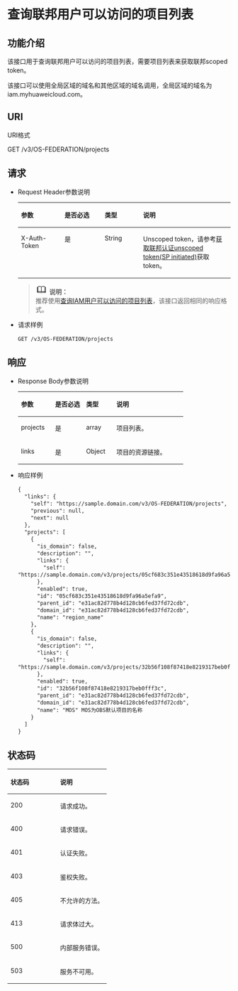 # 查询联邦用户可以访问的项目列表<a name="zh-cn_topic_0057845595"></a>

## 功能介绍<a name="section5828421916512"></a>

该接口用于查询联邦用户可以访问的项目列表，需要项目列表来获取联邦scoped token。

该接口可以使用全局区域的域名和其他区域的域名调用，全局区域的域名为iam.myhuaweicloud.com。

## URI<a name="section826961192054"></a>

URI格式

GET /v3/OS-FEDERATION/projects

## 请求<a name="section4822038116512"></a>

-   Request Header参数说明

    <a name="table1353674916512"></a>
    <table><thead align="left"><tr id="row2490362916512"><th class="cellrowborder" valign="top" width="20.44%" id="mcps1.1.5.1.1"><p id="p392808116512"><a name="p392808116512"></a><a name="p392808116512"></a>参数</p>
    </th>
    <th class="cellrowborder" valign="top" width="18.9%" id="mcps1.1.5.1.2"><p id="p4973910816512"><a name="p4973910816512"></a><a name="p4973910816512"></a>是否必选</p>
    </th>
    <th class="cellrowborder" valign="top" width="18.09%" id="mcps1.1.5.1.3"><p id="p233598516512"><a name="p233598516512"></a><a name="p233598516512"></a>类型</p>
    </th>
    <th class="cellrowborder" valign="top" width="42.57%" id="mcps1.1.5.1.4"><p id="p5499708616512"><a name="p5499708616512"></a><a name="p5499708616512"></a>说明</p>
    </th>
    </tr>
    </thead>
    <tbody><tr id="row2557896316512"><td class="cellrowborder" valign="top" width="20.44%" headers="mcps1.1.5.1.1 "><p id="p5863013716512"><a name="p5863013716512"></a><a name="p5863013716512"></a>X-Auth-Token</p>
    </td>
    <td class="cellrowborder" valign="top" width="18.9%" headers="mcps1.1.5.1.2 "><p id="p5142066316512"><a name="p5142066316512"></a><a name="p5142066316512"></a>是</p>
    </td>
    <td class="cellrowborder" valign="top" width="18.09%" headers="mcps1.1.5.1.3 "><p id="p432421416512"><a name="p432421416512"></a><a name="p432421416512"></a>String</p>
    </td>
    <td class="cellrowborder" valign="top" width="42.57%" headers="mcps1.1.5.1.4 "><p id="p1471708616512"><a name="p1471708616512"></a><a name="p1471708616512"></a>Unscoped token，请参考<a href="获取联邦认证unscoped-token(SP-initiated).md">获取联邦认证unscoped token(SP initiated)</a>获取token。</p>
    </td>
    </tr>
    </tbody>
    </table>

    >![](public_sys-resources/icon-note.gif) **说明：**   
    >推荐使用[查询IAM用户可以访问的项目列表](查询IAM用户可以访问的项目列表.md)，该接口返回相同的响应格式。  


-   请求样例

    ```
    GET /v3/OS-FEDERATION/projects
    ```


## 响应<a name="section6050485516512"></a>

-   Response Body参数说明

    <a name="table13331867193912"></a>
    <table><thead align="left"><tr id="row24511618193912"><th class="cellrowborder" valign="top" width="20.62%" id="mcps1.1.5.1.1"><p id="p57442782193912"><a name="p57442782193912"></a><a name="p57442782193912"></a>参数</p>
    </th>
    <th class="cellrowborder" valign="top" width="18.759999999999998%" id="mcps1.1.5.1.2"><p id="p22353756193912"><a name="p22353756193912"></a><a name="p22353756193912"></a>是否必选</p>
    </th>
    <th class="cellrowborder" valign="top" width="18.360000000000003%" id="mcps1.1.5.1.3"><p id="p65823815193912"><a name="p65823815193912"></a><a name="p65823815193912"></a>类型</p>
    </th>
    <th class="cellrowborder" valign="top" width="42.26%" id="mcps1.1.5.1.4"><p id="p30128774193912"><a name="p30128774193912"></a><a name="p30128774193912"></a>说明</p>
    </th>
    </tr>
    </thead>
    <tbody><tr id="row6434223193912"><td class="cellrowborder" valign="top" width="20.62%" headers="mcps1.1.5.1.1 "><p id="p39284002193912"><a name="p39284002193912"></a><a name="p39284002193912"></a>projects</p>
    </td>
    <td class="cellrowborder" valign="top" width="18.759999999999998%" headers="mcps1.1.5.1.2 "><p id="p27887566193912"><a name="p27887566193912"></a><a name="p27887566193912"></a>是</p>
    </td>
    <td class="cellrowborder" valign="top" width="18.360000000000003%" headers="mcps1.1.5.1.3 "><p id="p44300399193912"><a name="p44300399193912"></a><a name="p44300399193912"></a>array</p>
    </td>
    <td class="cellrowborder" valign="top" width="42.26%" headers="mcps1.1.5.1.4 "><p id="p31562605193912"><a name="p31562605193912"></a><a name="p31562605193912"></a>项目列表。</p>
    </td>
    </tr>
    <tr id="row28187440193912"><td class="cellrowborder" valign="top" width="20.62%" headers="mcps1.1.5.1.1 "><p id="p57908014193912"><a name="p57908014193912"></a><a name="p57908014193912"></a>links</p>
    </td>
    <td class="cellrowborder" valign="top" width="18.759999999999998%" headers="mcps1.1.5.1.2 "><p id="p60037521193912"><a name="p60037521193912"></a><a name="p60037521193912"></a>是</p>
    </td>
    <td class="cellrowborder" valign="top" width="18.360000000000003%" headers="mcps1.1.5.1.3 "><p id="p31201070193912"><a name="p31201070193912"></a><a name="p31201070193912"></a>Object</p>
    </td>
    <td class="cellrowborder" valign="top" width="42.26%" headers="mcps1.1.5.1.4 "><p id="p44258731193912"><a name="p44258731193912"></a><a name="p44258731193912"></a>项目的资源链接。</p>
    </td>
    </tr>
    </tbody>
    </table>

-   响应样例

    ```
    {
      "links": {
        "self": "https://sample.domain.com/v3/OS-FEDERATION/projects",
        "previous": null,
        "next": null
      },
      "projects": [
        {
          "is_domain": false,
          "description": "",
          "links": {
            "self": "https://sample.domain.com/v3/projects/05cf683c351e43518618d9fa96a5efa9"
          },
          "enabled": true,
          "id": "05cf683c351e43518618d9fa96a5efa9",
          "parent_id": "e31ac82d778b4d128cb6fed37fd72cdb",
          "domain_id": "e31ac82d778b4d128cb6fed37fd72cdb",
          "name": "region_name"
        },
        {
          "is_domain": false,
          "description": "",
          "links": {
            "self": "https://sample.domain.com/v3/projects/32b56f108f87418e8219317beb0fff3c"
          },
          "enabled": true,
          "id": "32b56f108f87418e8219317beb0fff3c",
          "parent_id": "e31ac82d778b4d128cb6fed37fd72cdb",
          "domain_id": "e31ac82d778b4d128cb6fed37fd72cdb",
          "name": "MOS" MOS为OBS默认项目的名称
        }
      ]
    }
    ```


## 状态码<a name="section3776874116512"></a>

<a name="table3936921516512"></a>
<table><thead align="left"><tr id="row6177659016512"><th class="cellrowborder" valign="top" width="50%" id="mcps1.1.3.1.1"><p id="p3784787616512"><a name="p3784787616512"></a><a name="p3784787616512"></a>状态码</p>
</th>
<th class="cellrowborder" valign="top" width="50%" id="mcps1.1.3.1.2"><p id="p4577915216512"><a name="p4577915216512"></a><a name="p4577915216512"></a>说明</p>
</th>
</tr>
</thead>
<tbody><tr id="row1712379916512"><td class="cellrowborder" valign="top" width="50%" headers="mcps1.1.3.1.1 "><p id="p4485049916512"><a name="p4485049916512"></a><a name="p4485049916512"></a>200</p>
</td>
<td class="cellrowborder" valign="top" width="50%" headers="mcps1.1.3.1.2 "><p id="p901183616512"><a name="p901183616512"></a><a name="p901183616512"></a>请求成功。</p>
</td>
</tr>
<tr id="row1399766516512"><td class="cellrowborder" valign="top" width="50%" headers="mcps1.1.3.1.1 "><p id="p6006904716512"><a name="p6006904716512"></a><a name="p6006904716512"></a>400</p>
</td>
<td class="cellrowborder" valign="top" width="50%" headers="mcps1.1.3.1.2 "><p id="p3375463816512"><a name="p3375463816512"></a><a name="p3375463816512"></a>请求错误。</p>
</td>
</tr>
<tr id="row3535628916512"><td class="cellrowborder" valign="top" width="50%" headers="mcps1.1.3.1.1 "><p id="p4528716416512"><a name="p4528716416512"></a><a name="p4528716416512"></a>401</p>
</td>
<td class="cellrowborder" valign="top" width="50%" headers="mcps1.1.3.1.2 "><p id="p4438164316512"><a name="p4438164316512"></a><a name="p4438164316512"></a>认证失败。</p>
</td>
</tr>
<tr id="row6389047016512"><td class="cellrowborder" valign="top" width="50%" headers="mcps1.1.3.1.1 "><p id="p774555116512"><a name="p774555116512"></a><a name="p774555116512"></a>403</p>
</td>
<td class="cellrowborder" valign="top" width="50%" headers="mcps1.1.3.1.2 "><p id="p2340985616512"><a name="p2340985616512"></a><a name="p2340985616512"></a>鉴权失败。</p>
</td>
</tr>
<tr id="row936211516512"><td class="cellrowborder" valign="top" width="50%" headers="mcps1.1.3.1.1 "><p id="p2013387616512"><a name="p2013387616512"></a><a name="p2013387616512"></a>405</p>
</td>
<td class="cellrowborder" valign="top" width="50%" headers="mcps1.1.3.1.2 "><p id="p2023129816512"><a name="p2023129816512"></a><a name="p2023129816512"></a>不允许的方法。</p>
</td>
</tr>
<tr id="row4786395916512"><td class="cellrowborder" valign="top" width="50%" headers="mcps1.1.3.1.1 "><p id="p5177548316512"><a name="p5177548316512"></a><a name="p5177548316512"></a>413</p>
</td>
<td class="cellrowborder" valign="top" width="50%" headers="mcps1.1.3.1.2 "><p id="p3306455816512"><a name="p3306455816512"></a><a name="p3306455816512"></a>请求体过大。</p>
</td>
</tr>
<tr id="row2914557416512"><td class="cellrowborder" valign="top" width="50%" headers="mcps1.1.3.1.1 "><p id="p1198130216512"><a name="p1198130216512"></a><a name="p1198130216512"></a>500</p>
</td>
<td class="cellrowborder" valign="top" width="50%" headers="mcps1.1.3.1.2 "><p id="p3096138616512"><a name="p3096138616512"></a><a name="p3096138616512"></a>内部服务错误。</p>
</td>
</tr>
<tr id="row1021702116512"><td class="cellrowborder" valign="top" width="50%" headers="mcps1.1.3.1.1 "><p id="p2227238716512"><a name="p2227238716512"></a><a name="p2227238716512"></a>503</p>
</td>
<td class="cellrowborder" valign="top" width="50%" headers="mcps1.1.3.1.2 "><p id="p5923292916512"><a name="p5923292916512"></a><a name="p5923292916512"></a>服务不可用。</p>
</td>
</tr>
</tbody>
</table>


